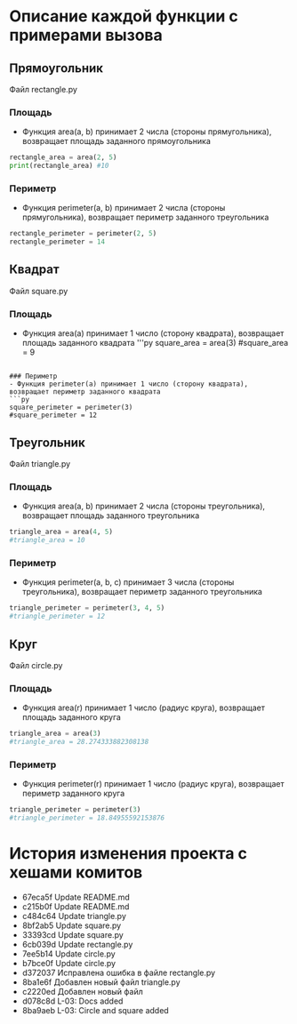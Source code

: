 # Описание каждой функции с примерами вызова
## Прямоугольник
Файл rectangle.py
### Площадь
- Функция area(a, b) принимает 2 числа (стороны прямугольника), возвращает площадь заданного прямоугольника
```py
rectangle_area = area(2, 5)
print(rectangle_area) #10
```

### Периметр
- Функция perimeter(a, b) принимает 2 числа (стороны прямугольника), возвращает периметр заданного треугольника
```py
rectangle_perimeter = perimeter(2, 5)
rectangle_perimeter = 14
```


## Квадрат
Файл square.py
### Площадь
- Функция area(a) принимает 1 число (сторону квадрата), возвращает площадь заданного квадрата
'''py
square_area = area(3)
#square_area = 9
```

### Периметр
- Функция perimeter(a) принимает 1 число (сторону квадрата), возвращает периметр заданного квадрата
```py
square_perimeter = perimeter(3)
#square_perimeter = 12
```

## Треугольник
Файл triangle.py
### Площадь
- Функция area(a, b) принимает 2 числа (стороны треугольника), возвращает площадь заданного треугольника
```py
triangle_area = area(4, 5)
#triangle_area = 10
```

### Периметр
- Функция perimeter(a, b, c) принимает 3 числа (стороны треугольника), возвращает периметр заданного треугольника
```py
triangle_perimeter = perimeter(3, 4, 5)
#triangle_perimeter = 12
```

## Круг
Файл circle.py
### Площадь
- Функция area(r) принимает 1 число (радиус круга), возвращает площадь заданного круга
```py
triangle_area = area(3)
#triangle_area = 28.274333882308138
```

### Периметр
- Функция perimeter(r) принимает 1 число (радиус круга), возвращает периметр заданного круга
```py
triangle_perimeter = perimeter(3)
#triangle_perimeter = 18.84955592153876
```

# История изменения проекта с хешами комитов
- 67eca5f Update README.md
- c215b0f Update README.md
- c484c64 Update triangle.py
- 8bf2ab5 Update square.py
- 33393cd Update square.py
- 6cb039d Update rectangle.py
- 7ee5b14 Update circle.py
- b7bce0f Update circle.py
- d372037 Исправлена ошибка в файле rectangle.py
- 8ba1e6f Добавлен новый файл triangle.py
- c2220ed Добавлен новый файл
- d078c8d L-03: Docs added
- 8ba9aeb L-03: Circle and square added
